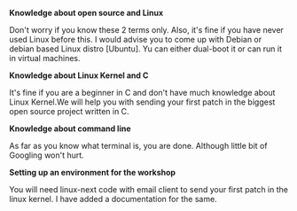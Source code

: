 **Knowledge about open source and Linux**

Don't worry if you know these 2 terms only. Also, it's fine if you have
never used Linux before this. I would advise you to come up with Debian
or debian based Linux distro [Ubuntu]. Yu can either dual-boot it or can
run it in virtual machines.

**Knowledge about Linux Kernel and C**

It's fine if you are a beginner in C and don't have much knowledge about
Linux Kernel.We will help you with sending your first patch in the biggest
open source project written in C.

**Knowledge about command line**

As far as you know what terminal is, you are done. Although little bit of Googling
won't hurt.

**Setting up an environment for the workshop**

You will need linux-next code with email client to send your first patch
in the linux kernel. I have added a documentation for the same.
